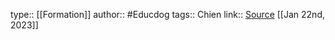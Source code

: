 type:: [[Formation]]
author:: #Educdog 
tags:: Chien
link:: [Source](https://educdogharmonie.com/formation-edl)
[[Jan 22nd, 2023]]

